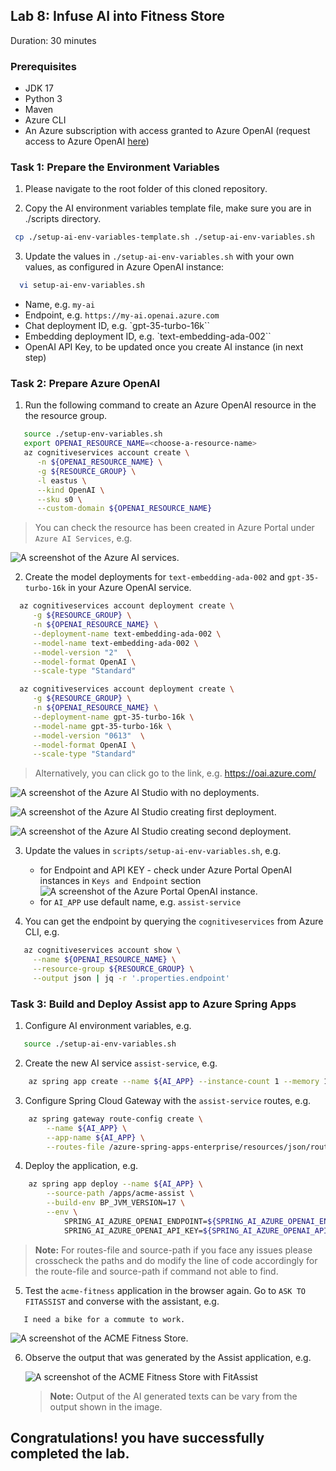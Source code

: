 ## Lab 8: Infuse AI into Fitness Store

Duration: 30 minutes

### Prerequisites
- JDK 17
- Python 3
- Maven
- Azure CLI
- An Azure subscription with access granted to Azure OpenAI (request access to Azure OpenAI [here](https://customervoice.microsoft.com/Pages/ResponsePage.aspx?id=v4j5cvGGr0GRqy180BHbR7en2Ais5pxKtso_Pz4b1_xUOFA5Qk1UWDRBMjg0WFhPMkIzTzhKQ1dWNyQlQCN0PWcu))

### Task 1: Prepare the Environment Variables

1. Please navigate to the root folder of this cloned repository.

2. Copy the AI environment variables template file, make sure you are in ./scripts directory.

```bash
 cp ./setup-ai-env-variables-template.sh ./setup-ai-env-variables.sh
```

3. Update the values in `./setup-ai-env-variables.sh` with your own values, as configured in Azure OpenAI instance:

```bash
  vi setup-ai-env-variables.sh
```
 - Name, e.g. `my-ai`
 - Endpoint, e.g. `https://my-ai.openai.azure.com`
 - Chat deployment ID, e.g. `gpt-35-turbo-16k``
 - Embedding deployment ID, e.g. `text-embedding-ada-002``
 - OpenAI API Key, to be updated once you create AI instance (in next step)

### Task 2: Prepare Azure OpenAI 

1. Run the following command to create an Azure OpenAI resource in the the resource group.

```bash
   source ./setup-env-variables.sh
   export OPENAI_RESOURCE_NAME=<choose-a-resource-name>
   az cognitiveservices account create \
      -n ${OPENAI_RESOURCE_NAME} \
      -g ${RESOURCE_GROUP} \
      -l eastus \
      --kind OpenAI \
      --sku s0 \
      --custom-domain ${OPENAI_RESOURCE_NAME}   
```
   
   > You can check the resource has been created in Azure Portal under `Azure AI Services`, e.g.

   ![A screenshot of the Azure AI services.](./Images/openai-azure-ai-services.png)

2. Create the model deployments for `text-embedding-ada-002` and `gpt-35-turbo-16k` in your Azure OpenAI service.
   
```bash
  az cognitiveservices account deployment create \
     -g ${RESOURCE_GROUP} \
     -n ${OPENAI_RESOURCE_NAME} \
     --deployment-name text-embedding-ada-002 \
     --model-name text-embedding-ada-002 \
     --model-version "2"  \
     --model-format OpenAI \
     --scale-type "Standard" 

  az cognitiveservices account deployment create \
     -g ${RESOURCE_GROUP} \
     -n ${OPENAI_RESOURCE_NAME} \
     --deployment-name gpt-35-turbo-16k \
     --model-name gpt-35-turbo-16k \
     --model-version "0613"  \
     --model-format OpenAI \
     --scale-type "Standard"
```

   > Alternatively, you can click go to the link, e.g. https://oai.azure.com/

   ![A screenshot of the Azure AI Studio with no deployments.](./Images/openai-azure-ai-studio-deployments-01.png)

   ![A screenshot of the Azure AI Studio creating first deployment.](./Images/openai-azure-ai-studio-deployments-02.png)

   ![A screenshot of the Azure AI Studio creating second deployment.](./Images/openai-azure-ai-studio-deployments-03.png)

3. Update the values in `scripts/setup-ai-env-variables.sh`, e.g.
    * for Endpoint and API KEY - check under Azure Portal OpenAI instances in `Keys and Endpoint` section
    ![A screenshot of the Azure Portal OpenAI instance.](./Images/openai-azure-ai-services-api-key.png)    
    * for `AI_APP` use default name, e.g. `assist-service`
    
4. You can get the endpoint by querying the `cognitiveservices` from Azure CLI, e.g.

```bash
   az cognitiveservices account show \
     --name ${OPENAI_RESOURCE_NAME} \
     --resource-group ${RESOURCE_GROUP} \
     --output json | jq -r '.properties.endpoint' 
```

### Task 3: Build and Deploy Assist app to Azure Spring Apps

1. Configure AI environment variables, e.g. 

```bash
   source ./setup-ai-env-variables.sh
```

2. Create the new AI service `assist-service`, e.g.

```bash    
    az spring app create --name ${AI_APP} --instance-count 1 --memory 1Gi
```

3.  Configure Spring Cloud Gateway with the `assist-service` routes, e.g.

```bash
    az spring gateway route-config create \
        --name ${AI_APP} \
        --app-name ${AI_APP} \
        --routes-file /azure-spring-apps-enterprise/resources/json/routes/assist-service.json
```
    
4. Deploy the application, e.g. 

```bash
    az spring app deploy --name ${AI_APP} \
        --source-path /apps/acme-assist \
        --build-env BP_JVM_VERSION=17 \
        --env \
            SPRING_AI_AZURE_OPENAI_ENDPOINT=${SPRING_AI_AZURE_OPENAI_ENDPOINT} \
            SPRING_AI_AZURE_OPENAI_API_KEY=${SPRING_AI_AZURE_OPENAI_API_KEY}
```

   >**Note:** For routes-file and source-path if you face any issues please crosscheck the paths and do modify the line of code accordingly for the route-file and source-path if command not able to find.

5. Test the `acme-fitness` application in the browser again. Go to `ASK TO FITASSIST` and converse with the assistant, e.g.

```
   I need a bike for a commute to work.
```

   ![A screenshot of the ACME Fitness Store.](./Images/homepage.png)

6. Observe the output that was generated by the Assist application, e.g.

   ![A screenshot of the ACME Fitness Store with FitAssist](./Images/homepage-fitassist.png)

   >**Note:** Output of the AI generated texts can be vary from the output shown in the image.

## **Congratulations! you have successfully completed the lab.**
